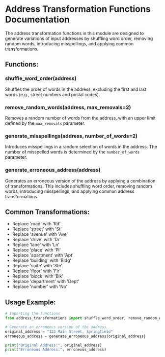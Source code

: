 # Address Transformation Functions Documentation

The address transformation functions in this module are designed to generate variations of input addresses by shuffling word order, removing random words, introducing misspellings, and applying common transformations.

## Functions:

### shuffle_word_order(address)
Shuffles the order of words in the address, excluding the first and last words (e.g., street numbers and postal codes).

### remove_random_words(address, max_removals=2)
Removes a random number of words from the address, with an upper limit defined by the `max_removals` parameter.

### generate_misspellings(address, number_of_words=2)
Introduces misspellings in a random selection of words in the address. The number of misspelled words is determined by the `number_of_words` parameter.

### generate_erroneous_address(address)
Generates an erroneous version of the address by applying a combination of transformations. This includes shuffling word order, removing random words, introducing misspellings, and applying common address transformations.

## Common Transformations:
- Replace 'road' with 'Rd'
- Replace 'street' with 'St'
- Replace 'avenue' with 'Ave'
- Replace 'drive' with 'Dr'
- Replace 'lane' with 'Ln'
- Replace 'place' with 'Pl'
- Replace 'apartment' with 'Apt'
- Replace 'building' with 'Bldg'
- Replace 'suite' with 'Ste'
- Replace 'floor' with 'Flr'
- Replace 'block' with 'Blk'
- Replace 'department' with 'Dept'
- Replace 'number' with 'No'

## Usage Example:
```python
# Importing the functions
from address_transformations import shuffle_word_order, remove_random_words, generate_misspellings, generate_erroneous_address

# Generate an erroneous version of the address
original_address = "123 Main Street, Springfield"
erroneous_address = generate_erroneous_address(original_address)

print("Original Address:", original_address)
print("Erroneous Address:", erroneous_address)
